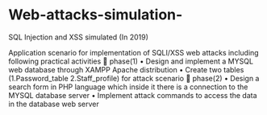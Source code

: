 # Web-attacks-simulation-
SQL Injection and XSS simulated (In 2019) 

Application scenario for implementation of SQLI/XSS web attacks including following
practical activities
 phase(1)
• Design and implement a MYSQL web database through XAMPP Apache distribution
• Create two tables (1.Password_table 2.Staff_profile) for attack scenario
 phase(2)
• Design a search form in PHP language which inside it there is a connection to the MYSQL
database server
• Implement attack commands to access the data in the database web server
